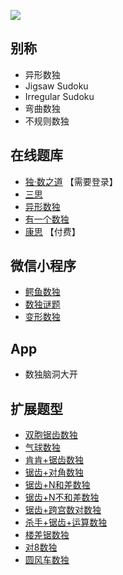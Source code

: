 ![](https://www.conceptispuzzles.com/zh/picture/11/1356.gif)

## 别称
- 异形数独
- Jigsaw Sudoku
- Irregular Sudoku
- 弯曲数独
- 不规则数独

## 在线题库
- [独·数之道](http://www.sudokufans.org.cn/lx/game.index.php?type=jch) 【需要登录】
- [三思](https://www.12634.com/sudoku/jigsaw-sudoku/level5)
- [异形数独](https://cn.puzzle-jigsaw-sudoku.com/?size=8)
- [有一个数独](https://shudu.one/jigsaw-sudoku.php)
- [康思](https://www.conceptispuzzles.com/zh/index.aspx?uri=puzzle/sudoku) 【付费】

## 微信小程序
- [鳄鱼数独](#小程序://鳄鱼数独/LZm0WknUKhpMrbc)
- [数独谜题](#小程序://数独谜题/5EMzvlmHZpwu0Pl)
- [变形数独](#小程序://变形数独/高端数独/3QQ2xclTUJ6u2bc)

## App
- 数独脑洞大开

## 扩展题型
- [双胞锯齿数独](双胞锯齿数独.md)
- [气球数独](气球数独.md)
- [肯肯+锯齿数独](../混合类/肯肯+锯齿数独.md)
- [锯齿+对角数独](../混合类/锯齿+对角数独.md)
- [锯齿+N和差数独](../混合类/锯齿+N和差数独.md)
- [锯齿+N不和差数独](../混合类/锯齿+N不和差数独.md)
- [锯齿+跨宫数对数独](../混合类/锯齿+跨宫数对数独.md)
- [杀手+锯齿+运算数独](../混合类/杀手+锯齿+运算数独.md)
- [楼差锯数独](../混合类/楼差锯数独.md)
- [对8数独](../混合类/对8数独.md)
- [圆风车数独](../../风车/圆风车数独.md)